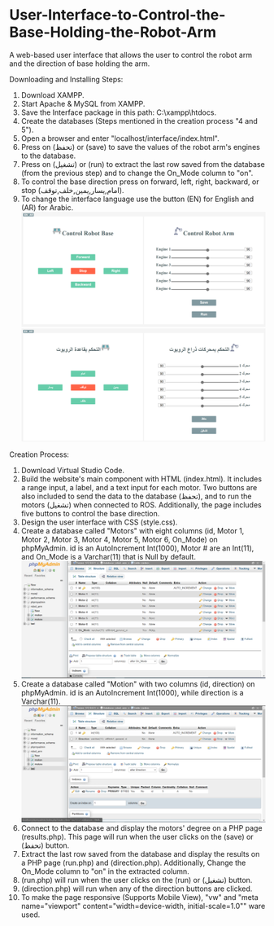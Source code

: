# User-Interface-to-Control-the-Base-Holding-the-Robot-Arm
A web-based user interface that allows the user to control the robot arm and the direction of base holding the arm.

Downloading and Installing Steps:
  1.	Download XAMPP.
  2.	Start Apache & MySQL from XAMPP.
  3.	Save the Interface package in this path: C:\xampp\htdocs.
  4.	Create the databases (Steps mentioned in the creation process "4 and 5"). 
  5.	Open a browser and enter "localhost/interface/index.html".
  6.	Press on (تحفظ) or (save) to save the values of the robot arm's engines to the database.
  7.	Press on (تشغيل) or (run) to extract the last row saved from the database (from the previous step) and to change the On_Mode column to "on".
  8.	To control the base direction press on forward, left, right, backward, or stop (امام,يسار,يمين,خلف,توقف).
  9.	To change the interface language use the button (EN) for English and (AR) for Arabic.
  ![](Eng_Interface.PNG)
  ![](Arb_Interface.PNG)

Creation Process:
  1.	Download Virtual Studio Code.
  2.	Build the website's main component with HTML (index.html). It includes a range input, a label, and a text input for each motor. Two buttons are also included to send the data to the database (تحفظ), and to run the motors (تشغيل) when connected to ROS. Additionally, the page includes five buttons to control the base direction.
  3.	Design the user interface with CSS (style.css).
  4.	Create a database called "Motors" with eight columns (id, Motor 1, Motor 2, Motor 3, Motor 4, Motor 5, Motor 6, On_Mode) on phpMyAdmin. id is an AutoIncrement Int(1000), Motor # are an Int(11), and On_Mode is a Varchar(11) that is Null by default.
  ![](Motors_Database.PNG)
  5.	Create a database called "Motion" with two columns (id, direction) on phpMyAdmin. id is an AutoIncrement Int(1000), while direction is a Varchar(11).
  ![](Motion_Database.PNG)
  6.	Connect to the database and display the motors' degree on a PHP page (results.php). This page will run when the user clicks on the (save) or (تحفظ) button. 
  7.	Extract the last row saved from the database and display the results on a PHP page (run.php) and (direction.php). Additionally, Change the On_Mode column to "on" in the extracted column.
  8.	(run.php) will run when the user clicks on the (run) or (تشغيل) button. 
  9.	(direction.php) will run when any of the direction buttons are clicked.
  10.	To make the page responsive (Supports Mobile View), "vw" and "meta name="viewport" content="width=device-width, initial-scale=1.0"" ware used.


